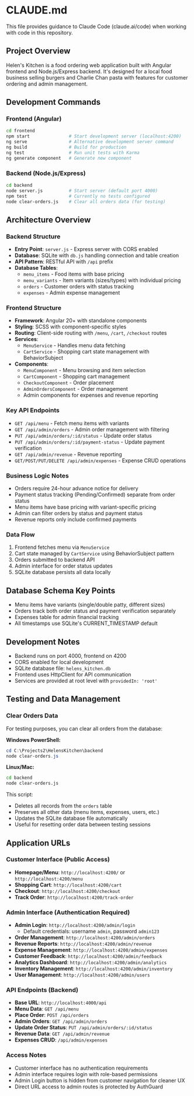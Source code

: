 # CLAUDE.md

This file provides guidance to Claude Code (claude.ai/code) when working with code in this repository.

## Project Overview

Helen's Kitchen is a food ordering web application built with Angular frontend and Node.js/Express backend. It's designed for a local food business selling burgers and Charlie Chan pasta with features for customer ordering and admin management.

## Development Commands

### Frontend (Angular)
```bash
cd frontend
npm start               # Start development server (localhost:4200)
ng serve                # Alternative development server command
ng build                # Build for production
ng test                 # Run unit tests with Karma
ng generate component   # Generate new component
```

### Backend (Node.js/Express)
```bash
cd backend
node server.js          # Start server (default port 4000)
npm test                # Currently no tests configured
node clear-orders.js    # Clear all orders data (for testing)
```

## Architecture Overview

### Backend Structure
- **Entry Point**: `server.js` - Express server with CORS enabled
- **Database**: SQLite with `db.js` handling connection and table creation
- **API Pattern**: RESTful API with `/api` prefix
- **Database Tables**: 
  - `menu_items` - Food items with base pricing
  - `menu_variants` - Item variants (sizes/types) with individual pricing
  - `orders` - Customer orders with status tracking
  - `expenses` - Admin expense management

### Frontend Structure
- **Framework**: Angular 20+ with standalone components
- **Styling**: SCSS with component-specific styles
- **Routing**: Client-side routing with `/menu`, `/cart`, `/checkout` routes
- **Services**: 
  - `MenuService` - Handles menu data fetching
  - `CartService` - Shopping cart state management with BehaviorSubject
- **Components**:
  - `MenuComponent` - Menu browsing and item selection
  - `CartComponent` - Shopping cart management
  - `CheckoutComponent` - Order placement
  - `AdminOrdersComponent` - Order management
  - Admin components for expenses and revenue reporting

### Key API Endpoints
- `GET /api/menu` - Fetch menu items with variants
- `GET /api/admin/orders` - Admin order management with filtering
- `PUT /api/admin/orders/:id/status` - Update order status
- `PUT /api/admin/orders/:id/payment-status` - Update payment verification
- `GET /api/admin/revenue` - Revenue reporting
- `GET/POST/PUT/DELETE /api/admin/expenses` - Expense CRUD operations

### Business Logic Notes
- Orders require 24-hour advance notice for delivery
- Payment status tracking (Pending/Confirmed) separate from order status
- Menu items have base pricing with variant-specific pricing
- Admin can filter orders by status and payment status
- Revenue reports only include confirmed payments

### Data Flow
1. Frontend fetches menu via `MenuService`
2. Cart state managed by `CartService` using BehaviorSubject pattern
3. Orders submitted to backend API
4. Admin interface for order status updates
5. SQLite database persists all data locally

## Database Schema Key Points
- Menu items have variants (single/double patty, different sizes)
- Orders track both order status and payment verification separately
- Expenses table for admin financial tracking
- All timestamps use SQLite's CURRENT_TIMESTAMP default

## Development Notes
- Backend runs on port 4000, frontend on 4200
- CORS enabled for local development
- SQLite database file: `helens_kitchen.db`
- Frontend uses HttpClient for API communication
- Services are provided at root level with `providedIn: 'root'`

## Testing and Data Management

### Clear Orders Data
For testing purposes, you can clear all orders from the database:

**Windows PowerShell:**
```powershell
cd C:\Projects2\HelensKitchen\backend
node clear-orders.js
```

**Linux/Mac:**
```bash
cd backend
node clear-orders.js
```

This script:
- Deletes all records from the `orders` table
- Preserves all other data (menu items, expenses, users, etc.)
- Updates the SQLite database file automatically
- Useful for resetting order data between testing sessions

## Application URLs

### Customer Interface (Public Access)
- **Homepage/Menu**: `http://localhost:4200/` or `http://localhost:4200/menu`
- **Shopping Cart**: `http://localhost:4200/cart`
- **Checkout**: `http://localhost:4200/checkout`
- **Track Order**: `http://localhost:4200/track-order`

### Admin Interface (Authentication Required)
- **Admin Login**: `http://localhost:4200/admin/login`
  - Default credentials: username `admin`, password `admin123`
- **Order Management**: `http://localhost:4200/admin/orders`
- **Revenue Reports**: `http://localhost:4200/admin/revenue`
- **Expense Management**: `http://localhost:4200/admin/expenses`
- **Customer Feedback**: `http://localhost:4200/admin/feedback`
- **Analytics Dashboard**: `http://localhost:4200/admin/analytics`
- **Inventory Management**: `http://localhost:4200/admin/inventory`
- **User Management**: `http://localhost:4200/admin/users`

### API Endpoints (Backend)
- **Base URL**: `http://localhost:4000/api`
- **Menu Data**: `GET /api/menu`
- **Place Order**: `POST /api/orders`
- **Admin Orders**: `GET /api/admin/orders`
- **Update Order Status**: `PUT /api/admin/orders/:id/status`
- **Revenue Data**: `GET /api/admin/revenue`
- **Expenses CRUD**: `/api/admin/expenses`

### Access Notes
- Customer interface has no authentication requirements
- Admin interface requires login with role-based permissions
- Admin Login button is hidden from customer navigation for cleaner UX
- Direct URL access to admin routes is protected by AuthGuard